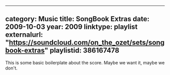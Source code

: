 
---
category: Music
title: SongBook Extras
date: 2009-10-03
year: 2009
linktype: playlist
externalurl: "https://soundcloud.com/on_the_ozet/sets/songbook-extras"
playlistid: 386167478
---

This is some basic boilerplate about the score.  Maybe we want it, maybe we don't.
